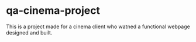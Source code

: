 # qa-cinema-project
This is a project made for a cinema client who watned a functional webpage designed and built.

